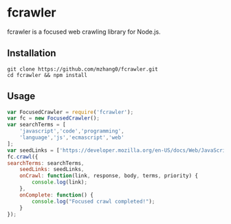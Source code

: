 # fcrawler

fcrawler is a focused web crawling library for Node.js.

## Installation

```
git clone https://github.com/mzhang0/fcrawler.git
cd fcrawler && npm install
```

## Usage

```javascript
var FocusedCrawler = require('fcrawler');
var fc = new FocusedCrawler();
var searchTerms = [
	'javascript','code','programming',
	'language','js','ecmascript','web'
];
var seedLinks = ['https://developer.mozilla.org/en-US/docs/Web/JavaScript'];
fc.crawl({
searchTerms: searchTerms,
	seedLinks: seedLinks,
	onCrawl: function(link, response, body, terms, priority) {
		console.log(link);
	},
	onComplete: function() {
		console.log("Focused crawl completed!");
	}
});
```